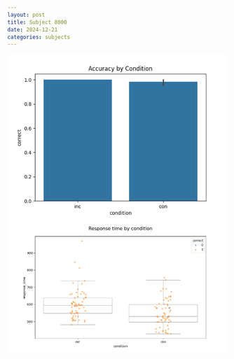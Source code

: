 ```yaml
---
layout: post
title: Subject 8000
date: 2024-12-21
categories: subjects
---
```


![](data/8000/run-25/8000_NF_acc.png)
![](data/8000/run-25/8000_NF_rt.png)
